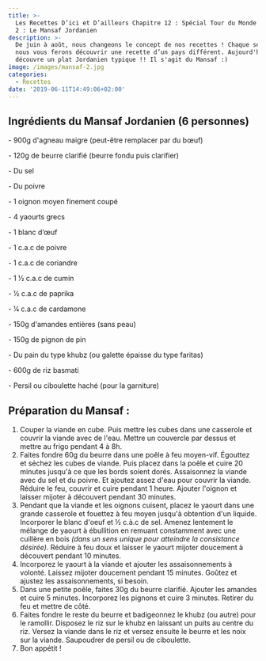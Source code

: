 ```yaml
---
title: >-
  Les Recettes D’ici et D’ailleurs Chapitre 12 : Spécial Tour du Monde - Épisode
  2 : Le Mansaf Jordanien
description: >-
  De juin à août, nous changeons le concept de nos recettes ! Chaque semaine,
  nous vous ferons découvrir une recette d’un pays différent. Aujourd'hui, on
  découvre un plat Jordanien typique !! Il s'agit du Mansaf :)
image: /images/mansaf-2.jpg
categories:
  - Recettes
date: '2019-06-11T14:49:06+02:00'
---
```

## Ingrédients du Mansaf Jordanien (6 personnes)

\- 900g d'agneau maigre (peut-être remplacer par du bœuf)

\- 120g de beurre clarifié (beurre fondu puis clarifier)

\- Du sel

\- Du poivre

\- 1 oignon moyen finement coupé

\- 4  yaourts grecs

\- 1 blanc d’œuf

\- 1 c.a.c de poivre

\- 1 c.a.c de coriandre

\- 1 1⁄2 c.a.c de cumin

\- 1⁄2 c.a.c de paprika

\- 1⁄4 c.a.c de cardamone

\- 150g d'amandes entières (sans peau)

\- 150g de pignon de pin

\- Du pain du type khubz (ou galette épaisse du type faritas)

\- 600g de riz basmati

\- Persil ou ciboulette haché (pour la garniture)

## Préparation du Mansaf :

1. Couper la viande en cube. Puis mettre les cubes dans une casserole et couvrir la viande avec de l'eau. Mettre un couvercle par dessus et mettre au frigo pendant 4 à 8h.
2. Faites fondre 60g du beurre dans une poêle à feu moyen-vif. Égouttez et séchez les cubes de viande. Puis placez dans la poêle et cuire 20 minutes jusqu'à ce que les bords soient dorés. Assaisonnez la viande avec du sel et du poivre. Et ajoutez assez d'eau pour couvrir la viande. Réduire le feu, couvrir et cuire pendant 1 heure. Ajouter l'oignon et laisser mijoter à découvert pendant 30 minutes.
3. Pendant que la viande et les oignons cuisent, placez le yaourt dans une grande casserole et fouettez à feu moyen jusqu'à obtention d'un liquide. Incorporer le blanc d'oeuf et ½ c.à.c de sel. Amenez lentement le mélange de yaourt à ébullition en remuant constamment avec une cuillère en bois _(dans un sens unique pour atteindre la consistance désirée)_. Réduire à feu doux et laisser le yaourt mijoter doucement à découvert pendant 10 minutes.
4. Incorporez le yaourt à la viande et ajouter les assaisonnements à volonté. Laissez mijoter doucement pendant 15 minutes. Goûtez et ajustez les assaisonnements, si besoin.
5. Dans une petite poêle, faites 30g du beurre clarifié. Ajouter les amandes et cuire 5 minutes. Incorporez les pignons et cuire 3 minutes. Retirer du feu et mettre de côté.
6. Faites fondre le reste du beurre et badigeonnez le khubz (ou autre) pour le ramollir. Disposez le riz sur le khubz en laissant un puits au centre du riz. Versez la viande dans le riz et versez ensuite le beurre et les noix sur la viande. Saupoudrer de persil ou de ciboulette.
7. Bon appétit !
